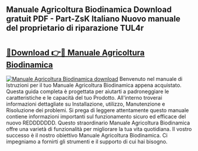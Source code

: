 ## Manuale Agricoltura Biodinamica Download gratuit PDF - Part-ZsK Italiano Nuovo manuale del proprietario di riparazione TUL4r

# <h2><a href="http://dfgzgq8.blite.top/?on=Manuale+Agricoltura+Biodinamica">🔗Download 👉🔴 Manuale Agricoltura Biodinamica</a></h2>

[![Manuale Agricoltura Biodinamica download](https://i.imgur.com/lujVjoI.png)](http://dfgzgq8.blite.top/?on=Manuale+Agricoltura+Biodinamica)
Benvenuto nel manuale di Istruzioni per il tuo Manuale Agricoltura Biodinamica appena acquistato. Questa guida completa è progettata per aiutarti a padroneggiare le caratteristiche e le capacità del tuo Prodotto. All'interno troverai informazioni dettagliate su Installazione, utilizzo, Manutenzione e Risoluzione dei problemi. Si prega di leggere attentamente questo manuale contiene informazioni importanti sul funzionamento sicuro ed efficace del nuovo REDDDDDDD. Questo straordinario Manuale Agricoltura Biodinamica offre una varietà di funzionalità per migliorare la tua vita quotidiana. Il vostro successo è il nostro obiettivo Manuale Agricoltura Biodinamica. Ci impegniamo a fornirti gli strumenti e il supporto di cui hai bisogno.
